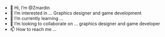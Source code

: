 - 👋 Hi, I’m @Zmardin
- 👀 I’m interested in ... Graphics designer and game development
- 🌱 I’m currently learning ...
- 💞️ I’m looking to collaborate on ... graphics designer and game developer
- 📫 How to reach me ...

<!---
Zmardin/Zmardin is a ✨ special ✨ repository because its `README.md` (this file) appears on your GitHub profile.
You can click the Preview link to take a look at your changes.
--->
